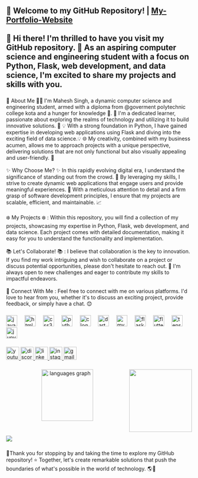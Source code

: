 <h2 align="left">👋 Welcome to my GitHub Repository! | <a href="https://mahesh8214.github.io/My-Porfolio-Website/">My-Portfolio-Website</a>
  <br><br>🎉 Hi there! I'm thrilled to have you visit my GitHub repository. 🌟 As an aspiring computer science and engineering student with a focus on Python, Flask, web development, and data science, I'm excited to share my projects and skills with you.</h2>

###

<p align="left">🔧 About Me 🧑‍🎓 I'm Mahesh Singh, a dynamic computer science and engineering student, armed with a diploma from @goverment polytechnic college kota and a hunger for knowledge 👀. 📖 I'm a dedicated learner, passionate about exploring the realms of technology and utilizing it to build innovative solutions. 📖 💡 With a strong foundation in Python, I have gained expertise in developing web applications using Flask and diving into the exciting field of data science.💡 🌐 My creativity, combined with my business acumen, allows me to approach projects with a unique perspective, delivering solutions that are not only functional but also visually appealing and user-friendly. 💼<br><br>✨ Why Choose Me? ✨ In this rapidly evolving digital era, I understand the significance of standing out from the crowd. 🚀 By leveraging my skills, I strive to create dynamic web applications that engage users and provide meaningful experiences. 🌈 With a meticulous attention to detail and a firm grasp of software development principles, I ensure that my projects are scalable, efficient, and maintainable. 📈<br><br>❄️ My Projects ❄️ : Within this repository, you will find a collection of my projects, showcasing my expertise in Python, Flask, web development, and data science. Each project comes with detailed documentation, making it easy for you to understand the functionality and implementation.<br><br>📚 Let's Collaborate! 📚 : I believe that collaboration is the key to innovation. If you find my work intriguing and wish to collaborate on a project or discuss potential opportunities, please don't hesitate to reach out. 🤝 I'm always open to new challenges and eager to contribute my skills to impactful endeavors.<br><br>💌 Connect With Me : Feel free to connect with me on various platforms. I'd love to hear from you, whether it's to discuss an exciting project, provide feedback, or simply have a chat. 😊</p>

###

<div align="left">
  <img src="https://cdn.jsdelivr.net/gh/devicons/devicon/icons/javascript/javascript-original.svg" height="30" alt="javascript logo"  />
  <img width="12" />
  <img src="https://cdn.jsdelivr.net/gh/devicons/devicon/icons/html5/html5-original.svg" height="30" alt="html5 logo"  />
  <img width="12" />
  <img src="https://cdn.jsdelivr.net/gh/devicons/devicon/icons/css3/css3-original.svg" height="30" alt="css3 logo"  />
  <img width="12" />
  <img src="https://cdn.jsdelivr.net/gh/devicons/devicon/icons/python/python-original.svg" height="30" alt="python logo"  />
  <img width="12" />
  <img src="https://cdn.jsdelivr.net/gh/devicons/devicon/icons/c/c-original.svg" height="30" alt="c logo"  />
  <img width="12" />
  <img src="https://cdn.jsdelivr.net/gh/devicons/devicon/icons/dart/dart-original.svg" height="30" alt="dart logo"  />
  <img width="12" />
  <img src="https://cdn.jsdelivr.net/gh/devicons/devicon/icons/mysql/mysql-original.svg" height="30" alt="mysql logo"  />
  <img width="12" />
  <img src="https://cdn.jsdelivr.net/gh/devicons/devicon/icons/flask/flask-original.svg" height="30" alt="flask logo"  />
  <img width="12" />
  <img src="https://cdn.jsdelivr.net/gh/devicons/devicon/icons/flutter/flutter-original.svg" height="30" alt="flutter logo"  />
  <img width="12" />
  <img src="https://cdn.jsdelivr.net/gh/devicons/devicon/icons/tensorflow/tensorflow-original.svg" height="30" alt="tensorflow logo"  />
  <img width="12" />
  <img src="https://cdn.jsdelivr.net/gh/devicons/devicon/icons/jupyter/jupyter-original.svg" height="30" alt="jupyter logo"  />
</div>

###

<div align="left">
  <a href="https://youtube.com/@visionary14" target="_blank">
    <img src="https://img.shields.io/static/v1?message=Youtube&logo=youtube&label=&color=FF0000&logoColor=white&labelColor=&style=for-the-badge" height="35" alt="youtube logo"  />
  </a>
  <a href="https://discord.com/channels/@mahesh8214" target="_blank">
    <img src="https://img.shields.io/static/v1?message=Discord&logo=discord&label=&color=7289DA&logoColor=white&labelColor=&style=for-the-badge" height="35" alt="discord logo"  />
  </a>
  <a href="https://www.linkedin.com/in/ms-tech-tips-52989a271" target="_blank">
    <img src="https://img.shields.io/static/v1?message=LinkedIn&logo=linkedin&label=&color=0077B5&logoColor=white&labelColor=&style=for-the-badge" height="35" alt="linkedin logo"  />
  </a>
  <a href="https://instagram.com/mahesh_10.07?utm_source=qr&igshid=MzNlNGNkZWQ4Mg%3D%3D" target="_blank">
    <img src="https://img.shields.io/static/v1?message=Instagram&logo=instagram&label=&color=E4405F&logoColor=white&labelColor=&style=for-the-badge" height="35" alt="instagram logo"  />
  </a>
  <a href="maheshsingh8214@gmail.com" target="_blank">
    <img src="https://img.shields.io/static/v1?message=Gmail&logo=gmail&label=&color=D14836&logoColor=white&labelColor=&style=for-the-badge" height="35" alt="gmail logo"  />
  </a>
</div>

###

<div align="center">
</div>

###

<img align="right" height="170" src="https://media3.giphy.com/media/qgQUggAC3Pfv687qPC/giphy.gif?cid=ecf05e47v8gf6y6v65rcfhq8u6pld68b7uobw4tsbnftyron&ep=v1_gifs_search&rid=giphy.gif&ct=g"  />

###

<div align="center">
  <img src="https://github-readme-stats.vercel.app/api/top-langs?username=mahesh8214&locale=en&hide_title=false&layout=compact&card_width=320&langs_count=5&theme=dracula&hide_border=false&order=2" height="140" alt="languages graph"  />
</div>

###

<br clear="both">

<img src="https://github.com/maurodesouza/profile-readme-generator/blob/main/public/assets/snake.svg" />

###

🫶Thank you for stopping by and taking the time to explore my GitHub repository! ⭐ Together, let's create remarkable solutions that push the boundaries of what's possible in the world of technology. 🌎🚀
